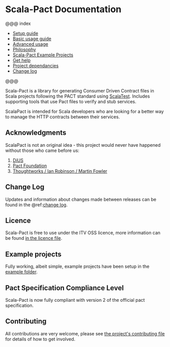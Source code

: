 # Scala-Pact Documentation

@@@ index

* [Setup guide](setup.md)
* [Basic usage guide](basic-usage.md)
* [Advanced usage](advanced/index.md)
* [Philosophy](philosophy/index.md)
* [Scala-Pact Example Projects](example.md)
* [Get help](help.md)
* [Project dependancies](project-deps.md)
* [Change log](change-log.md)

@@@

Scala-Pact is a library for generating Consumer Driven Contract files in Scala projects following the PACT standard using [ScalaTest](http://www.scalatest.org/). Includes supporting tools that use Pact files to verify and stub services.

ScalaPact is intended for Scala developers who are looking for a better way to manage the HTTP contracts between their services.

## Acknowledgments
ScalaPact is not an original idea - this project would never have happened without those who came before us:

1. [DiUS](https://github.com/DiUS)
1. [Pact Foundation](https://github.com/pact-foundation)
1. [Thoughtworks / Ian Robinson / Martin Fowler](http://martinfowler.com/articles/consumerDrivenContracts.html)

## Change Log
Updates and information about changes made between releases can be found in the @ref:[change log](change-log.md).

## Licence
Scala-Pact is free to use under the ITV OSS licence, more information can be found [in the licence file](https://github.com/ITV/scala-pact/blob/master/LICENCE.md).

## Example projects
Fully working, albeit simple, example projects have been setup in the [example folder](https://github.com/ITV/scala-pact/tree/master/example).

## Pact Specification Compliance Level
Scala-Pact is now fully compliant with version 2 of the official pact specification.

## Contributing
All contributions are very welcome, please see [the project's contributing file](https://github.com/ITV/scala-pact/blob/master/CONTRIBUTING.md) for details of how to get involved.
